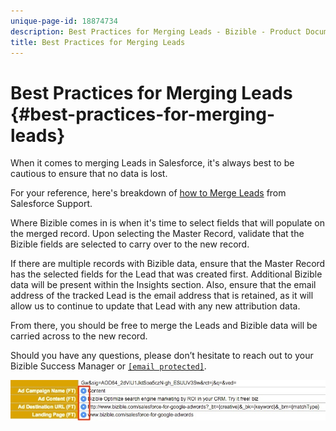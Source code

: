 ```yaml
---
unique-page-id: 18874734
description: Best Practices for Merging Leads - Bizible - Product Documentation
title: Best Practices for Merging Leads
---
```


# Best Practices for Merging Leads {#best-practices-for-merging-leads}

When it comes to merging Leads in Salesforce, it's always best to be cautious to ensure that no data is lost.   
  
For your reference, here's breakdown of [how to Merge Leads](http://help.salesforce.com/HTViewHelpDoc?id=leads_merge.htm&language=en_US) from Salesforce Support.  
  
Where Bizible comes in is when it's time to select fields that will populate on the merged record. Upon selecting the Master Record, validate that the Bizible fields are selected to carry over to the new record.  
  
If there are multiple records with Bizible data, ensure that the Master Record has the selected fields for the Lead that was created first. Additional Bizible data will be present within the Insights section. Also, ensure that the email address of the tracked Lead is the email address that is retained, as it will allow us to continue to update that Lead with any new attribution data.  
  
From there, you should be free to merge the Leads and Bizible data will be carried across to the new record.  
  
Should you have any questions, please don’t hesitate to reach out to your Bizible Success Manager or [`[email protected]`](http://docs.marketo.com/cdn-cgi/l/email-protection#5d2e282d2d322f291d3f3427343f3138733e3230).

![](assets/1.jpg)

